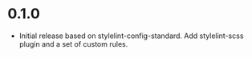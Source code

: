# 0.1.0

-   Initial release based on stylelint-config-standard. Add stylelint-scss plugin and a set of custom rules.
